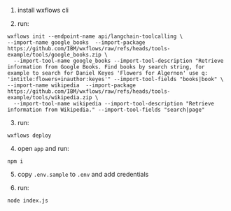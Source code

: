 1. install wxflows cli

2. run:

```
wxflows init --endpoint-name api/langchain-toolcalling \
--import-name google_books  --import-package https://github.com/IBM/wxflows/raw/refs/heads/tools-example/tools/google_books.zip \
  --import-tool-name google_books --import-tool-description "Retrieve information from Google Books. Find books by search string, for example to search for Daniel Keyes 'Flowers for Algernon' use q: 'intitle:flowers+inauthor:keyes'" --import-tool-fields "books|book" \
--import-name wikipedia  --import-package https://github.com/IBM/wxflows/raw/refs/heads/tools-example/tools/wikipedia.zip \
  --import-tool-name wikipedia --import-tool-description "Retrieve information from Wikipedia." --import-tool-fields "search|page"
```

3. run:

```
wxflows deploy
```

4. open `app` and run:

```
npm i
```

5. copy `.env.sample` to `.env` and add credentials

6. run:

```
node index.js
```

